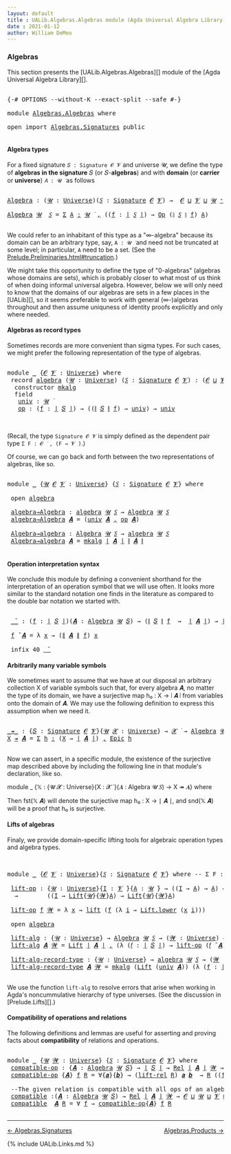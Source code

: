 ```yaml
---
layout: default
title : UALib.Algebras.Algebras module (Agda Universal Algebra Library)
date : 2021-01-12
author: William DeMeo
---
```


### <a id="algebras">Algebras</a>

This section presents the [UALib.Algebras.Algebras][] module of the [Agda Universal Algebra Library][].

<pre class="Agda">

<a id="292" class="Symbol">{-#</a> <a id="296" class="Keyword">OPTIONS</a> <a id="304" class="Pragma">--without-K</a> <a id="316" class="Pragma">--exact-split</a> <a id="330" class="Pragma">--safe</a> <a id="337" class="Symbol">#-}</a>

<a id="342" class="Keyword">module</a> <a id="349" href="Algebras.Algebras.html" class="Module">Algebras.Algebras</a> <a id="367" class="Keyword">where</a>

<a id="374" class="Keyword">open</a> <a id="379" class="Keyword">import</a> <a id="386" href="Algebras.Signatures.html" class="Module">Algebras.Signatures</a> <a id="406" class="Keyword">public</a>

</pre>


#### <a id="algebra-types">Algebra types</a>

For a fixed signature `𝑆 : Signature 𝓞 𝓥` and universe 𝓤, we define the type of **algebras in the signature** 𝑆 (or 𝑆-**algebras**) and with **domain** (or **carrier** or **universe**) `𝐴 : 𝓤 ̇` as follows

<pre class="Agda">

<a id="Algebra"></a><a id="694" href="Algebras.Algebras.html#694" class="Function">Algebra</a> <a id="702" class="Symbol">:</a> <a id="704" class="Symbol">(</a><a id="705" href="Algebras.Algebras.html#705" class="Bound">𝓤</a> <a id="707" class="Symbol">:</a> <a id="709" href="Agda.Primitive.html#423" class="Postulate">Universe</a><a id="717" class="Symbol">)(</a><a id="719" href="Algebras.Algebras.html#719" class="Bound">𝑆</a> <a id="721" class="Symbol">:</a> <a id="723" href="Algebras.Signatures.html#1299" class="Function">Signature</a> <a id="733" href="Prelude.Preliminaries.html#5600" class="Generalizable">𝓞</a> <a id="735" href="Universes.html#262" class="Generalizable">𝓥</a><a id="736" class="Symbol">)</a> <a id="738" class="Symbol">→</a>  <a id="741" href="Prelude.Preliminaries.html#5600" class="Generalizable">𝓞</a> <a id="743" href="Agda.Primitive.html#636" class="Primitive Operator">⊔</a> <a id="745" href="Universes.html#262" class="Generalizable">𝓥</a> <a id="747" href="Agda.Primitive.html#636" class="Primitive Operator">⊔</a> <a id="749" href="Algebras.Algebras.html#705" class="Bound">𝓤</a> <a id="751" href="Agda.Primitive.html#606" class="Primitive Operator">⁺</a> <a id="753" href="Universes.html#403" class="Function Operator">̇</a>

<a id="756" href="Algebras.Algebras.html#694" class="Function">Algebra</a> <a id="764" href="Algebras.Algebras.html#764" class="Bound">𝓤</a>  <a id="767" href="Algebras.Algebras.html#767" class="Bound">𝑆</a> <a id="769" class="Symbol">=</a> <a id="771" href="MGS-MLTT.html#3074" class="Function">Σ</a> <a id="773" href="Algebras.Algebras.html#773" class="Bound">A</a> <a id="775" href="MGS-MLTT.html#3074" class="Function">꞉</a> <a id="777" href="Algebras.Algebras.html#764" class="Bound">𝓤</a> <a id="779" href="Universes.html#403" class="Function Operator">̇</a> <a id="781" href="MGS-MLTT.html#3074" class="Function">,</a> <a id="783" class="Symbol">((</a><a id="785" href="Algebras.Algebras.html#785" class="Bound">f</a> <a id="787" class="Symbol">:</a> <a id="789" href="Prelude.Preliminaries.html#13569" class="Function Operator">∣</a> <a id="791" href="Algebras.Algebras.html#767" class="Bound">𝑆</a> <a id="793" href="Prelude.Preliminaries.html#13569" class="Function Operator">∣</a><a id="794" class="Symbol">)</a> <a id="796" class="Symbol">→</a> <a id="798" href="Algebras.Signatures.html#701" class="Function">Op</a> <a id="801" class="Symbol">(</a><a id="802" href="Prelude.Preliminaries.html#13647" class="Function Operator">∥</a> <a id="804" href="Algebras.Algebras.html#767" class="Bound">𝑆</a> <a id="806" href="Prelude.Preliminaries.html#13647" class="Function Operator">∥</a> <a id="808" href="Algebras.Algebras.html#785" class="Bound">f</a><a id="809" class="Symbol">)</a> <a id="811" href="Algebras.Algebras.html#773" class="Bound">A</a><a id="812" class="Symbol">)</a>

</pre>

We could refer to an inhabitant of this type as a "∞-algebra" because its domain can be an arbitrary type, say, `A : 𝓤 ̇` and need not be truncated at some level; in particular, `A` need to be a set. (See the [Prelude.Preliminaries.html#truncation](UALib.Prelude.Preliminaries.html#truncation).)

We might take this opportunity to define the type of "0-algebras" (algebras whose domains are sets), which is probably closer to what most of us think of when doing informal universal algebra.  However, below we will only need to know that the domains of our algebras are sets in a few places in the [UALib][], so it seems preferable to work with general (∞-)algebras throughout and then assume uniquness of identity proofs explicitly and only where needed.



#### <a id="algebras-as-record-types">Algebras as record types</a>

Sometimes records are more convenient than sigma types. For such cases, we might prefer the following representation of the type of algebras.

<pre class="Agda">

<a id="1810" class="Keyword">module</a> <a id="1817" href="Algebras.Algebras.html#1817" class="Module">_</a> <a id="1819" class="Symbol">{</a><a id="1820" href="Algebras.Algebras.html#1820" class="Bound">𝓞</a> <a id="1822" href="Algebras.Algebras.html#1822" class="Bound">𝓥</a> <a id="1824" class="Symbol">:</a> <a id="1826" href="Agda.Primitive.html#423" class="Postulate">Universe</a><a id="1834" class="Symbol">}</a> <a id="1836" class="Keyword">where</a>
 <a id="1843" class="Keyword">record</a> <a id="1850" href="Algebras.Algebras.html#1850" class="Record">algebra</a> <a id="1858" class="Symbol">(</a><a id="1859" href="Algebras.Algebras.html#1859" class="Bound">𝓤</a> <a id="1861" class="Symbol">:</a> <a id="1863" href="Agda.Primitive.html#423" class="Postulate">Universe</a><a id="1871" class="Symbol">)</a> <a id="1873" class="Symbol">(</a><a id="1874" href="Algebras.Algebras.html#1874" class="Bound">𝑆</a> <a id="1876" class="Symbol">:</a> <a id="1878" href="Algebras.Signatures.html#1299" class="Function">Signature</a> <a id="1888" href="Algebras.Algebras.html#1820" class="Bound">𝓞</a> <a id="1890" href="Algebras.Algebras.html#1822" class="Bound">𝓥</a><a id="1891" class="Symbol">)</a> <a id="1893" class="Symbol">:</a> <a id="1895" class="Symbol">(</a><a id="1896" href="Algebras.Algebras.html#1820" class="Bound">𝓞</a> <a id="1898" href="Agda.Primitive.html#636" class="Primitive Operator">⊔</a> <a id="1900" href="Algebras.Algebras.html#1822" class="Bound">𝓥</a> <a id="1902" href="Agda.Primitive.html#636" class="Primitive Operator">⊔</a> <a id="1904" href="Algebras.Algebras.html#1859" class="Bound">𝓤</a><a id="1905" class="Symbol">)</a> <a id="1907" href="Agda.Primitive.html#606" class="Primitive Operator">⁺</a> <a id="1909" href="Universes.html#403" class="Function Operator">̇</a> <a id="1911" class="Keyword">where</a>
  <a id="1919" class="Keyword">constructor</a> <a id="1931" href="Algebras.Algebras.html#1931" class="InductiveConstructor">mkalg</a>
  <a id="1939" class="Keyword">field</a>
   <a id="1948" href="Algebras.Algebras.html#1948" class="Field">univ</a> <a id="1953" class="Symbol">:</a> <a id="1955" href="Algebras.Algebras.html#1859" class="Bound">𝓤</a> <a id="1957" href="Universes.html#403" class="Function Operator">̇</a>
   <a id="1962" href="Algebras.Algebras.html#1962" class="Field">op</a> <a id="1965" class="Symbol">:</a> <a id="1967" class="Symbol">(</a><a id="1968" href="Algebras.Algebras.html#1968" class="Bound">f</a> <a id="1970" class="Symbol">:</a> <a id="1972" href="Prelude.Preliminaries.html#13569" class="Function Operator">∣</a> <a id="1974" href="Algebras.Algebras.html#1874" class="Bound">𝑆</a> <a id="1976" href="Prelude.Preliminaries.html#13569" class="Function Operator">∣</a><a id="1977" class="Symbol">)</a> <a id="1979" class="Symbol">→</a> <a id="1981" class="Symbol">((</a><a id="1983" href="Prelude.Preliminaries.html#13647" class="Function Operator">∥</a> <a id="1985" href="Algebras.Algebras.html#1874" class="Bound">𝑆</a> <a id="1987" href="Prelude.Preliminaries.html#13647" class="Function Operator">∥</a> <a id="1989" href="Algebras.Algebras.html#1968" class="Bound">f</a><a id="1990" class="Symbol">)</a> <a id="1992" class="Symbol">→</a> <a id="1994" href="Algebras.Algebras.html#1948" class="Field">univ</a><a id="1998" class="Symbol">)</a> <a id="2000" class="Symbol">→</a> <a id="2002" href="Algebras.Algebras.html#1948" class="Field">univ</a>


</pre>

(Recall, the type `Signature 𝓞 𝓥` is simply defined as the dependent pair type `Σ F ꞉ 𝓞 ̇ , (F → 𝓥 ̇)`.)

Of course, we can go back and forth between the two representations of algebras, like so.

<pre class="Agda">

<a id="2232" class="Keyword">module</a> <a id="2239" href="Algebras.Algebras.html#2239" class="Module">_</a> <a id="2241" class="Symbol">{</a><a id="2242" href="Algebras.Algebras.html#2242" class="Bound">𝓤</a> <a id="2244" href="Algebras.Algebras.html#2244" class="Bound">𝓞</a> <a id="2246" href="Algebras.Algebras.html#2246" class="Bound">𝓥</a> <a id="2248" class="Symbol">:</a> <a id="2250" href="Agda.Primitive.html#423" class="Postulate">Universe</a><a id="2258" class="Symbol">}</a> <a id="2260" class="Symbol">{</a><a id="2261" href="Algebras.Algebras.html#2261" class="Bound">𝑆</a> <a id="2263" class="Symbol">:</a> <a id="2265" href="Algebras.Signatures.html#1299" class="Function">Signature</a> <a id="2275" href="Algebras.Algebras.html#2244" class="Bound">𝓞</a> <a id="2277" href="Algebras.Algebras.html#2246" class="Bound">𝓥</a><a id="2278" class="Symbol">}</a> <a id="2280" class="Keyword">where</a>

 <a id="2288" class="Keyword">open</a> <a id="2293" href="Algebras.Algebras.html#1850" class="Module">algebra</a>

 <a id="2303" href="Algebras.Algebras.html#2303" class="Function">algebra→Algebra</a> <a id="2319" class="Symbol">:</a> <a id="2321" href="Algebras.Algebras.html#1850" class="Record">algebra</a> <a id="2329" href="Algebras.Algebras.html#2242" class="Bound">𝓤</a> <a id="2331" href="Algebras.Algebras.html#2261" class="Bound">𝑆</a> <a id="2333" class="Symbol">→</a> <a id="2335" href="Algebras.Algebras.html#694" class="Function">Algebra</a> <a id="2343" href="Algebras.Algebras.html#2242" class="Bound">𝓤</a> <a id="2345" href="Algebras.Algebras.html#2261" class="Bound">𝑆</a>
 <a id="2348" href="Algebras.Algebras.html#2303" class="Function">algebra→Algebra</a> <a id="2364" href="Algebras.Algebras.html#2364" class="Bound">𝑨</a> <a id="2366" class="Symbol">=</a> <a id="2368" class="Symbol">(</a><a id="2369" href="Algebras.Algebras.html#1948" class="Field">univ</a> <a id="2374" href="Algebras.Algebras.html#2364" class="Bound">𝑨</a> <a id="2376" href="Prelude.Equality.html#463" class="InductiveConstructor Operator">,</a> <a id="2378" href="Algebras.Algebras.html#1962" class="Field">op</a> <a id="2381" href="Algebras.Algebras.html#2364" class="Bound">𝑨</a><a id="2382" class="Symbol">)</a>

 <a id="2386" href="Algebras.Algebras.html#2386" class="Function">Algebra→algebra</a> <a id="2402" class="Symbol">:</a> <a id="2404" href="Algebras.Algebras.html#694" class="Function">Algebra</a> <a id="2412" href="Algebras.Algebras.html#2242" class="Bound">𝓤</a> <a id="2414" href="Algebras.Algebras.html#2261" class="Bound">𝑆</a> <a id="2416" class="Symbol">→</a> <a id="2418" href="Algebras.Algebras.html#1850" class="Record">algebra</a> <a id="2426" href="Algebras.Algebras.html#2242" class="Bound">𝓤</a> <a id="2428" href="Algebras.Algebras.html#2261" class="Bound">𝑆</a>
 <a id="2431" href="Algebras.Algebras.html#2386" class="Function">Algebra→algebra</a> <a id="2447" href="Algebras.Algebras.html#2447" class="Bound">𝑨</a> <a id="2449" class="Symbol">=</a> <a id="2451" href="Algebras.Algebras.html#1931" class="InductiveConstructor">mkalg</a> <a id="2457" href="Prelude.Preliminaries.html#13569" class="Function Operator">∣</a> <a id="2459" href="Algebras.Algebras.html#2447" class="Bound">𝑨</a> <a id="2461" href="Prelude.Preliminaries.html#13569" class="Function Operator">∣</a> <a id="2463" href="Prelude.Preliminaries.html#13647" class="Function Operator">∥</a> <a id="2465" href="Algebras.Algebras.html#2447" class="Bound">𝑨</a> <a id="2467" href="Prelude.Preliminaries.html#13647" class="Function Operator">∥</a>

</pre>




#### <a id="operation-interpretation-syntax">Operation interpretation syntax</a>

We conclude this module by defining a convenient shorthand for the interpretation of an operation symbol that we will use often.  It looks more similar to the standard notation one finds in the literature as compared to the double bar notation we started with.

<pre class="Agda">

 <a id="2844" href="Algebras.Algebras.html#2844" class="Function Operator">_̂_</a> <a id="2848" class="Symbol">:</a> <a id="2850" class="Symbol">(</a><a id="2851" href="Algebras.Algebras.html#2851" class="Bound">f</a> <a id="2853" class="Symbol">:</a> <a id="2855" href="Prelude.Preliminaries.html#13569" class="Function Operator">∣</a> <a id="2857" href="Algebras.Algebras.html#2261" class="Bound">𝑆</a> <a id="2859" href="Prelude.Preliminaries.html#13569" class="Function Operator">∣</a><a id="2860" class="Symbol">)(</a><a id="2862" href="Algebras.Algebras.html#2862" class="Bound">𝑨</a> <a id="2864" class="Symbol">:</a> <a id="2866" href="Algebras.Algebras.html#694" class="Function">Algebra</a> <a id="2874" href="Algebras.Algebras.html#2242" class="Bound">𝓤</a> <a id="2876" href="Algebras.Algebras.html#2261" class="Bound">𝑆</a><a id="2877" class="Symbol">)</a> <a id="2879" class="Symbol">→</a> <a id="2881" class="Symbol">(</a><a id="2882" href="Prelude.Preliminaries.html#13647" class="Function Operator">∥</a> <a id="2884" href="Algebras.Algebras.html#2261" class="Bound">𝑆</a> <a id="2886" href="Prelude.Preliminaries.html#13647" class="Function Operator">∥</a> <a id="2888" href="Algebras.Algebras.html#2851" class="Bound">f</a>  <a id="2891" class="Symbol">→</a>  <a id="2894" href="Prelude.Preliminaries.html#13569" class="Function Operator">∣</a> <a id="2896" href="Algebras.Algebras.html#2862" class="Bound">𝑨</a> <a id="2898" href="Prelude.Preliminaries.html#13569" class="Function Operator">∣</a><a id="2899" class="Symbol">)</a> <a id="2901" class="Symbol">→</a> <a id="2903" href="Prelude.Preliminaries.html#13569" class="Function Operator">∣</a> <a id="2905" href="Algebras.Algebras.html#2862" class="Bound">𝑨</a> <a id="2907" href="Prelude.Preliminaries.html#13569" class="Function Operator">∣</a>

 <a id="2911" href="Algebras.Algebras.html#2911" class="Bound">f</a> <a id="2913" href="Algebras.Algebras.html#2844" class="Function Operator">̂</a> <a id="2915" href="Algebras.Algebras.html#2915" class="Bound">𝑨</a> <a id="2917" class="Symbol">=</a> <a id="2919" class="Symbol">λ</a> <a id="2921" href="Algebras.Algebras.html#2921" class="Bound">x</a> <a id="2923" class="Symbol">→</a> <a id="2925" class="Symbol">(</a><a id="2926" href="Prelude.Preliminaries.html#13647" class="Function Operator">∥</a> <a id="2928" href="Algebras.Algebras.html#2915" class="Bound">𝑨</a> <a id="2930" href="Prelude.Preliminaries.html#13647" class="Function Operator">∥</a> <a id="2932" href="Algebras.Algebras.html#2911" class="Bound">f</a><a id="2933" class="Symbol">)</a> <a id="2935" href="Algebras.Algebras.html#2921" class="Bound">x</a>

 <a id="2939" class="Keyword">infix</a> <a id="2945" class="Number">40</a> <a id="2948" href="Algebras.Algebras.html#2844" class="Function Operator">_̂_</a>
</pre>




#### <a id="arbitrarily-many-variable-symbols">Arbitrarily many variable symbols</a>

We sometimes want to assume that we have at our disposal an arbitrary collection X of variable symbols such that, for every algebra 𝑨, no matter the type of its domain, we have a surjective map h₀ : X → ∣ 𝑨 ∣ from variables onto the domain of 𝑨.  We may use the following definition to express this assumption when we need it.

<pre class="Agda">

<a id="_↠_"></a><a id="3395" href="Algebras.Algebras.html#3395" class="Function Operator">_↠_</a> <a id="3399" class="Symbol">:</a> <a id="3401" class="Symbol">{</a><a id="3402" href="Algebras.Algebras.html#3402" class="Bound">𝑆</a> <a id="3404" class="Symbol">:</a> <a id="3406" href="Algebras.Signatures.html#1299" class="Function">Signature</a> <a id="3416" href="Prelude.Preliminaries.html#5600" class="Generalizable">𝓞</a> <a id="3418" href="Universes.html#262" class="Generalizable">𝓥</a><a id="3419" class="Symbol">}{</a><a id="3421" href="Algebras.Algebras.html#3421" class="Bound">𝓤</a> <a id="3423" href="Algebras.Algebras.html#3423" class="Bound">𝓧</a> <a id="3425" class="Symbol">:</a> <a id="3427" href="Agda.Primitive.html#423" class="Postulate">Universe</a><a id="3435" class="Symbol">}</a> <a id="3437" class="Symbol">→</a> <a id="3439" href="Algebras.Algebras.html#3423" class="Bound">𝓧</a> <a id="3441" href="Universes.html#403" class="Function Operator">̇</a> <a id="3443" class="Symbol">→</a> <a id="3445" href="Algebras.Algebras.html#694" class="Function">Algebra</a> <a id="3453" href="Algebras.Algebras.html#3421" class="Bound">𝓤</a> <a id="3455" href="Algebras.Algebras.html#3402" class="Bound">𝑆</a> <a id="3457" class="Symbol">→</a> <a id="3459" href="Algebras.Algebras.html#3423" class="Bound">𝓧</a> <a id="3461" href="Agda.Primitive.html#636" class="Primitive Operator">⊔</a> <a id="3463" href="Algebras.Algebras.html#3421" class="Bound">𝓤</a> <a id="3465" href="Universes.html#403" class="Function Operator">̇</a>
<a id="3467" href="Algebras.Algebras.html#3467" class="Bound">X</a> <a id="3469" href="Algebras.Algebras.html#3395" class="Function Operator">↠</a> <a id="3471" href="Algebras.Algebras.html#3471" class="Bound">𝑨</a> <a id="3473" class="Symbol">=</a> <a id="3475" href="MGS-MLTT.html#3074" class="Function">Σ</a> <a id="3477" href="Algebras.Algebras.html#3477" class="Bound">h</a> <a id="3479" href="MGS-MLTT.html#3074" class="Function">꞉</a> <a id="3481" class="Symbol">(</a><a id="3482" href="Algebras.Algebras.html#3467" class="Bound">X</a> <a id="3484" class="Symbol">→</a> <a id="3486" href="Prelude.Preliminaries.html#13569" class="Function Operator">∣</a> <a id="3488" href="Algebras.Algebras.html#3471" class="Bound">𝑨</a> <a id="3490" href="Prelude.Preliminaries.html#13569" class="Function Operator">∣</a><a id="3491" class="Symbol">)</a> <a id="3493" href="MGS-MLTT.html#3074" class="Function">,</a> <a id="3495" href="Prelude.Inverses.html#2632" class="Function">Epic</a> <a id="3500" href="Algebras.Algebras.html#3477" class="Bound">h</a>

</pre>

Now we can assert, in a specific module, the existence of the surjective map described above by including the following line in that module's declaration, like so.

module _ {𝕏 : {𝓤 𝓧 : Universe}{X : 𝓧 ̇ }(𝑨 : Algebra 𝓤 𝑆) → X ↠ 𝑨} where

Then fst(𝕏 𝑨) will denote the surjective map h₀ : X → ∣ 𝑨 ∣, and snd(𝕏 𝑨) will be a proof that h₀ is surjective.




#### <a id="lifts-of-algebras">Lifts of algebras</a>

Finaly, we provide domain-specific lifting tools for algebraic operation types and algebra types.
<pre class="Agda">


<a id="4038" class="Keyword">module</a> <a id="4045" href="Algebras.Algebras.html#4045" class="Module">_</a> <a id="4047" class="Symbol">{</a><a id="4048" href="Algebras.Algebras.html#4048" class="Bound">𝓞</a> <a id="4050" href="Algebras.Algebras.html#4050" class="Bound">𝓥</a> <a id="4052" class="Symbol">:</a> <a id="4054" href="Agda.Primitive.html#423" class="Postulate">Universe</a><a id="4062" class="Symbol">}{</a><a id="4064" href="Algebras.Algebras.html#4064" class="Bound">𝑆</a> <a id="4066" class="Symbol">:</a> <a id="4068" href="Algebras.Signatures.html#1299" class="Function">Signature</a> <a id="4078" href="Algebras.Algebras.html#4048" class="Bound">𝓞</a> <a id="4080" href="Algebras.Algebras.html#4050" class="Bound">𝓥</a><a id="4081" class="Symbol">}</a> <a id="4083" class="Keyword">where</a> <a id="4089" class="Comment">-- Σ F ꞉ 𝓞 ̇ , ( F → 𝓥 ̇)} where</a>

 <a id="4124" href="Algebras.Algebras.html#4124" class="Function">lift-op</a> <a id="4132" class="Symbol">:</a> <a id="4134" class="Symbol">{</a><a id="4135" href="Algebras.Algebras.html#4135" class="Bound">𝓤</a> <a id="4137" class="Symbol">:</a> <a id="4139" href="Agda.Primitive.html#423" class="Postulate">Universe</a><a id="4147" class="Symbol">}{</a><a id="4149" href="Algebras.Algebras.html#4149" class="Bound">I</a> <a id="4151" class="Symbol">:</a> <a id="4153" href="Algebras.Algebras.html#4050" class="Bound">𝓥</a> <a id="4155" href="Universes.html#403" class="Function Operator">̇</a><a id="4156" class="Symbol">}{</a><a id="4158" href="Algebras.Algebras.html#4158" class="Bound">A</a> <a id="4160" class="Symbol">:</a> <a id="4162" href="Algebras.Algebras.html#4135" class="Bound">𝓤</a> <a id="4164" href="Universes.html#403" class="Function Operator">̇</a><a id="4165" class="Symbol">}</a> <a id="4167" class="Symbol">→</a> <a id="4169" class="Symbol">((</a><a id="4171" href="Algebras.Algebras.html#4149" class="Bound">I</a> <a id="4173" class="Symbol">→</a> <a id="4175" href="Algebras.Algebras.html#4158" class="Bound">A</a><a id="4176" class="Symbol">)</a> <a id="4178" class="Symbol">→</a> <a id="4180" href="Algebras.Algebras.html#4158" class="Bound">A</a><a id="4181" class="Symbol">)</a> <a id="4183" class="Symbol">→</a> <a id="4185" class="Symbol">(</a><a id="4186" href="Algebras.Algebras.html#4186" class="Bound">𝓦</a> <a id="4188" class="Symbol">:</a> <a id="4190" href="Agda.Primitive.html#423" class="Postulate">Universe</a><a id="4198" class="Symbol">)</a>
  <a id="4202" class="Symbol">→</a>        <a id="4211" class="Symbol">((</a><a id="4213" href="Algebras.Algebras.html#4149" class="Bound">I</a> <a id="4215" class="Symbol">→</a> <a id="4217" href="Prelude.Lifts.html#2741" class="Record">Lift</a><a id="4221" class="Symbol">{</a><a id="4222" href="Algebras.Algebras.html#4135" class="Bound">𝓤</a><a id="4223" class="Symbol">}{</a><a id="4225" href="Algebras.Algebras.html#4186" class="Bound">𝓦</a><a id="4226" class="Symbol">}</a><a id="4227" href="Algebras.Algebras.html#4158" class="Bound">A</a><a id="4228" class="Symbol">)</a> <a id="4230" class="Symbol">→</a> <a id="4232" href="Prelude.Lifts.html#2741" class="Record">Lift</a><a id="4236" class="Symbol">{</a><a id="4237" href="Algebras.Algebras.html#4135" class="Bound">𝓤</a><a id="4238" class="Symbol">}{</a><a id="4240" href="Algebras.Algebras.html#4186" class="Bound">𝓦</a><a id="4241" class="Symbol">}</a><a id="4242" href="Algebras.Algebras.html#4158" class="Bound">A</a><a id="4243" class="Symbol">)</a>

 <a id="4247" href="Algebras.Algebras.html#4124" class="Function">lift-op</a> <a id="4255" href="Algebras.Algebras.html#4255" class="Bound">f</a> <a id="4257" href="Algebras.Algebras.html#4257" class="Bound">𝓦</a> <a id="4259" class="Symbol">=</a> <a id="4261" class="Symbol">λ</a> <a id="4263" href="Algebras.Algebras.html#4263" class="Bound">x</a> <a id="4265" class="Symbol">→</a> <a id="4267" href="Prelude.Lifts.html#2803" class="InductiveConstructor">lift</a> <a id="4272" class="Symbol">(</a><a id="4273" href="Algebras.Algebras.html#4255" class="Bound">f</a> <a id="4275" class="Symbol">(λ</a> <a id="4278" href="Algebras.Algebras.html#4278" class="Bound">i</a> <a id="4280" class="Symbol">→</a> <a id="4282" href="Prelude.Lifts.html#2815" class="Field">Lift.lower</a> <a id="4293" class="Symbol">(</a><a id="4294" href="Algebras.Algebras.html#4263" class="Bound">x</a> <a id="4296" href="Algebras.Algebras.html#4278" class="Bound">i</a><a id="4297" class="Symbol">)))</a>

 <a id="4303" class="Keyword">open</a> <a id="4308" href="Algebras.Algebras.html#1850" class="Module">algebra</a>

 <a id="4318" href="Algebras.Algebras.html#4318" class="Function">lift-alg</a> <a id="4327" class="Symbol">:</a> <a id="4329" class="Symbol">{</a><a id="4330" href="Algebras.Algebras.html#4330" class="Bound">𝓤</a> <a id="4332" class="Symbol">:</a> <a id="4334" href="Agda.Primitive.html#423" class="Postulate">Universe</a><a id="4342" class="Symbol">}</a> <a id="4344" class="Symbol">→</a> <a id="4346" href="Algebras.Algebras.html#694" class="Function">Algebra</a> <a id="4354" href="Algebras.Algebras.html#4330" class="Bound">𝓤</a> <a id="4356" href="Algebras.Algebras.html#4064" class="Bound">𝑆</a> <a id="4358" class="Symbol">→</a> <a id="4360" class="Symbol">(</a><a id="4361" href="Algebras.Algebras.html#4361" class="Bound">𝓦</a> <a id="4363" class="Symbol">:</a> <a id="4365" href="Agda.Primitive.html#423" class="Postulate">Universe</a><a id="4373" class="Symbol">)</a> <a id="4375" class="Symbol">→</a> <a id="4377" href="Algebras.Algebras.html#694" class="Function">Algebra</a> <a id="4385" class="Symbol">(</a><a id="4386" href="Algebras.Algebras.html#4330" class="Bound">𝓤</a> <a id="4388" href="Agda.Primitive.html#636" class="Primitive Operator">⊔</a> <a id="4390" href="Algebras.Algebras.html#4361" class="Bound">𝓦</a><a id="4391" class="Symbol">)</a> <a id="4393" href="Algebras.Algebras.html#4064" class="Bound">𝑆</a>
 <a id="4396" href="Algebras.Algebras.html#4318" class="Function">lift-alg</a> <a id="4405" href="Algebras.Algebras.html#4405" class="Bound">𝑨</a> <a id="4407" href="Algebras.Algebras.html#4407" class="Bound">𝓦</a> <a id="4409" class="Symbol">=</a> <a id="4411" href="Prelude.Lifts.html#2741" class="Record">Lift</a> <a id="4416" href="Prelude.Preliminaries.html#13569" class="Function Operator">∣</a> <a id="4418" href="Algebras.Algebras.html#4405" class="Bound">𝑨</a> <a id="4420" href="Prelude.Preliminaries.html#13569" class="Function Operator">∣</a> <a id="4422" href="Prelude.Equality.html#463" class="InductiveConstructor Operator">,</a> <a id="4424" class="Symbol">(λ</a> <a id="4427" class="Symbol">(</a><a id="4428" href="Algebras.Algebras.html#4428" class="Bound">𝑓</a> <a id="4430" class="Symbol">:</a> <a id="4432" href="Prelude.Preliminaries.html#13569" class="Function Operator">∣</a> <a id="4434" href="Algebras.Algebras.html#4064" class="Bound">𝑆</a> <a id="4436" href="Prelude.Preliminaries.html#13569" class="Function Operator">∣</a><a id="4437" class="Symbol">)</a> <a id="4439" class="Symbol">→</a> <a id="4441" href="Algebras.Algebras.html#4124" class="Function">lift-op</a> <a id="4449" class="Symbol">(</a><a id="4450" href="Algebras.Algebras.html#4428" class="Bound">𝑓</a> <a id="4452" href="Algebras.Algebras.html#2844" class="Function Operator">̂</a> <a id="4454" href="Algebras.Algebras.html#4405" class="Bound">𝑨</a><a id="4455" class="Symbol">)</a> <a id="4457" href="Algebras.Algebras.html#4407" class="Bound">𝓦</a><a id="4458" class="Symbol">)</a>

 <a id="4462" href="Algebras.Algebras.html#4462" class="Function">lift-alg-record-type</a> <a id="4483" class="Symbol">:</a> <a id="4485" class="Symbol">{</a><a id="4486" href="Algebras.Algebras.html#4486" class="Bound">𝓤</a> <a id="4488" class="Symbol">:</a> <a id="4490" href="Agda.Primitive.html#423" class="Postulate">Universe</a><a id="4498" class="Symbol">}</a> <a id="4500" class="Symbol">→</a> <a id="4502" href="Algebras.Algebras.html#1850" class="Record">algebra</a> <a id="4510" href="Algebras.Algebras.html#4486" class="Bound">𝓤</a> <a id="4512" href="Algebras.Algebras.html#4064" class="Bound">𝑆</a> <a id="4514" class="Symbol">→</a> <a id="4516" class="Symbol">(</a><a id="4517" href="Algebras.Algebras.html#4517" class="Bound">𝓦</a> <a id="4519" class="Symbol">:</a> <a id="4521" href="Agda.Primitive.html#423" class="Postulate">Universe</a><a id="4529" class="Symbol">)</a> <a id="4531" class="Symbol">→</a> <a id="4533" href="Algebras.Algebras.html#1850" class="Record">algebra</a> <a id="4541" class="Symbol">(</a><a id="4542" href="Algebras.Algebras.html#4486" class="Bound">𝓤</a> <a id="4544" href="Agda.Primitive.html#636" class="Primitive Operator">⊔</a> <a id="4546" href="Algebras.Algebras.html#4517" class="Bound">𝓦</a><a id="4547" class="Symbol">)</a> <a id="4549" href="Algebras.Algebras.html#4064" class="Bound">𝑆</a>
 <a id="4552" href="Algebras.Algebras.html#4462" class="Function">lift-alg-record-type</a> <a id="4573" href="Algebras.Algebras.html#4573" class="Bound">𝑨</a> <a id="4575" href="Algebras.Algebras.html#4575" class="Bound">𝓦</a> <a id="4577" class="Symbol">=</a> <a id="4579" href="Algebras.Algebras.html#1931" class="InductiveConstructor">mkalg</a> <a id="4585" class="Symbol">(</a><a id="4586" href="Prelude.Lifts.html#2741" class="Record">Lift</a> <a id="4591" class="Symbol">(</a><a id="4592" href="Algebras.Algebras.html#1948" class="Field">univ</a> <a id="4597" href="Algebras.Algebras.html#4573" class="Bound">𝑨</a><a id="4598" class="Symbol">))</a> <a id="4601" class="Symbol">(λ</a> <a id="4604" class="Symbol">(</a><a id="4605" href="Algebras.Algebras.html#4605" class="Bound">f</a> <a id="4607" class="Symbol">:</a> <a id="4609" href="Prelude.Preliminaries.html#13569" class="Function Operator">∣</a> <a id="4611" href="Algebras.Algebras.html#4064" class="Bound">𝑆</a> <a id="4613" href="Prelude.Preliminaries.html#13569" class="Function Operator">∣</a><a id="4614" class="Symbol">)</a> <a id="4616" class="Symbol">→</a> <a id="4618" href="Algebras.Algebras.html#4124" class="Function">lift-op</a> <a id="4626" class="Symbol">((</a><a id="4628" href="Algebras.Algebras.html#1962" class="Field">op</a> <a id="4631" href="Algebras.Algebras.html#4573" class="Bound">𝑨</a><a id="4632" class="Symbol">)</a> <a id="4634" href="Algebras.Algebras.html#4605" class="Bound">f</a><a id="4635" class="Symbol">)</a> <a id="4637" href="Algebras.Algebras.html#4575" class="Bound">𝓦</a><a id="4638" class="Symbol">)</a>

</pre>

We use the function `lift-alg` to resolve errors that arise when working in Agda's noncummulative hierarchy of type universes. (See the discussion in [Prelude.Lifts][].)




#### <a id="compatibility-of-operations-and-relations">Compatibility of operations and relations</a>

The following definitions and lemmas are useful for asserting and proving facts about **compatibility** of relations and operations.

<pre class="Agda">

<a id="5077" class="Keyword">module</a> <a id="5084" href="Algebras.Algebras.html#5084" class="Module">_</a> <a id="5086" class="Symbol">{</a><a id="5087" href="Algebras.Algebras.html#5087" class="Bound">𝓤</a> <a id="5089" href="Algebras.Algebras.html#5089" class="Bound">𝓦</a> <a id="5091" class="Symbol">:</a> <a id="5093" href="Agda.Primitive.html#423" class="Postulate">Universe</a><a id="5101" class="Symbol">}</a> <a id="5103" class="Symbol">{</a><a id="5104" href="Algebras.Algebras.html#5104" class="Bound">𝑆</a> <a id="5106" class="Symbol">:</a> <a id="5108" href="Algebras.Signatures.html#1299" class="Function">Signature</a> <a id="5118" href="Prelude.Preliminaries.html#5600" class="Generalizable">𝓞</a> <a id="5120" href="Universes.html#262" class="Generalizable">𝓥</a><a id="5121" class="Symbol">}</a> <a id="5123" class="Keyword">where</a>
 <a id="5130" href="Algebras.Algebras.html#5130" class="Function">compatible-op</a> <a id="5144" class="Symbol">:</a> <a id="5146" class="Symbol">{</a><a id="5147" href="Algebras.Algebras.html#5147" class="Bound">𝑨</a> <a id="5149" class="Symbol">:</a> <a id="5151" href="Algebras.Algebras.html#694" class="Function">Algebra</a> <a id="5159" href="Algebras.Algebras.html#5087" class="Bound">𝓤</a> <a id="5161" href="Algebras.Algebras.html#5104" class="Bound">𝑆</a><a id="5162" class="Symbol">}</a> <a id="5164" class="Symbol">→</a> <a id="5166" href="Prelude.Preliminaries.html#13569" class="Function Operator">∣</a> <a id="5168" href="Algebras.Algebras.html#5104" class="Bound">𝑆</a> <a id="5170" href="Prelude.Preliminaries.html#13569" class="Function Operator">∣</a> <a id="5172" class="Symbol">→</a> <a id="5174" href="Relations.Binary.html#1464" class="Function">Rel</a> <a id="5178" href="Prelude.Preliminaries.html#13569" class="Function Operator">∣</a> <a id="5180" href="Algebras.Algebras.html#5147" class="Bound">𝑨</a> <a id="5182" href="Prelude.Preliminaries.html#13569" class="Function Operator">∣</a> <a id="5184" href="Algebras.Algebras.html#5089" class="Bound">𝓦</a> <a id="5186" class="Symbol">→</a> <a id="5188" href="Algebras.Algebras.html#5087" class="Bound">𝓤</a> <a id="5190" href="Agda.Primitive.html#636" class="Primitive Operator">⊔</a> <a id="5192" href="Algebras.Algebras.html#5120" class="Bound">𝓥</a> <a id="5194" href="Agda.Primitive.html#636" class="Primitive Operator">⊔</a> <a id="5196" href="Algebras.Algebras.html#5089" class="Bound">𝓦</a> <a id="5198" href="Universes.html#403" class="Function Operator">̇</a>
 <a id="5201" href="Algebras.Algebras.html#5130" class="Function">compatible-op</a> <a id="5215" class="Symbol">{</a><a id="5216" href="Algebras.Algebras.html#5216" class="Bound">𝑨</a><a id="5217" class="Symbol">}</a> <a id="5219" href="Algebras.Algebras.html#5219" class="Bound">f</a> <a id="5221" href="Algebras.Algebras.html#5221" class="Bound">R</a> <a id="5223" class="Symbol">=</a> <a id="5225" class="Symbol">∀{</a><a id="5227" href="Algebras.Algebras.html#5227" class="Bound">𝒂</a><a id="5228" class="Symbol">}{</a><a id="5230" href="Algebras.Algebras.html#5230" class="Bound">𝒃</a><a id="5231" class="Symbol">}</a> <a id="5233" class="Symbol">→</a> <a id="5235" class="Symbol">(</a><a id="5236" href="Relations.Quotients.html#5293" class="Function">lift-rel</a> <a id="5245" href="Algebras.Algebras.html#5221" class="Bound">R</a><a id="5246" class="Symbol">)</a> <a id="5248" href="Algebras.Algebras.html#5227" class="Bound">𝒂</a> <a id="5250" href="Algebras.Algebras.html#5230" class="Bound">𝒃</a>  <a id="5253" class="Symbol">→</a> <a id="5255" href="Algebras.Algebras.html#5221" class="Bound">R</a> <a id="5257" class="Symbol">((</a><a id="5259" href="Algebras.Algebras.html#5219" class="Bound">f</a> <a id="5261" href="Algebras.Algebras.html#2844" class="Function Operator">̂</a> <a id="5263" href="Algebras.Algebras.html#5216" class="Bound">𝑨</a><a id="5264" class="Symbol">)</a> <a id="5266" href="Algebras.Algebras.html#5227" class="Bound">𝒂</a><a id="5267" class="Symbol">)</a> <a id="5269" class="Symbol">((</a><a id="5271" href="Algebras.Algebras.html#5219" class="Bound">f</a> <a id="5273" href="Algebras.Algebras.html#2844" class="Function Operator">̂</a> <a id="5275" href="Algebras.Algebras.html#5216" class="Bound">𝑨</a><a id="5276" class="Symbol">)</a> <a id="5278" href="Algebras.Algebras.html#5230" class="Bound">𝒃</a><a id="5279" class="Symbol">)</a>

 <a id="5283" class="Comment">--The given relation is compatible with all ops of an algebra.</a>
 <a id="5347" href="Algebras.Algebras.html#5347" class="Function">compatible</a> <a id="5358" class="Symbol">:(</a><a id="5360" href="Algebras.Algebras.html#5360" class="Bound">𝑨</a> <a id="5362" class="Symbol">:</a> <a id="5364" href="Algebras.Algebras.html#694" class="Function">Algebra</a> <a id="5372" href="Algebras.Algebras.html#5087" class="Bound">𝓤</a> <a id="5374" href="Algebras.Algebras.html#5104" class="Bound">𝑆</a><a id="5375" class="Symbol">)</a> <a id="5377" class="Symbol">→</a> <a id="5379" href="Relations.Binary.html#1464" class="Function">Rel</a> <a id="5383" href="Prelude.Preliminaries.html#13569" class="Function Operator">∣</a> <a id="5385" href="Algebras.Algebras.html#5360" class="Bound">𝑨</a> <a id="5387" href="Prelude.Preliminaries.html#13569" class="Function Operator">∣</a> <a id="5389" href="Algebras.Algebras.html#5089" class="Bound">𝓦</a> <a id="5391" class="Symbol">→</a> <a id="5393" href="Algebras.Algebras.html#5118" class="Bound">𝓞</a> <a id="5395" href="Agda.Primitive.html#636" class="Primitive Operator">⊔</a> <a id="5397" href="Algebras.Algebras.html#5087" class="Bound">𝓤</a> <a id="5399" href="Agda.Primitive.html#636" class="Primitive Operator">⊔</a> <a id="5401" href="Algebras.Algebras.html#5120" class="Bound">𝓥</a> <a id="5403" href="Agda.Primitive.html#636" class="Primitive Operator">⊔</a> <a id="5405" href="Algebras.Algebras.html#5089" class="Bound">𝓦</a> <a id="5407" href="Universes.html#403" class="Function Operator">̇</a>
 <a id="5410" href="Algebras.Algebras.html#5347" class="Function">compatible</a>  <a id="5422" href="Algebras.Algebras.html#5422" class="Bound">𝑨</a> <a id="5424" href="Algebras.Algebras.html#5424" class="Bound">R</a> <a id="5426" class="Symbol">=</a> <a id="5428" class="Symbol">∀</a> <a id="5430" href="Algebras.Algebras.html#5430" class="Bound">f</a> <a id="5432" class="Symbol">→</a> <a id="5434" href="Algebras.Algebras.html#5130" class="Function">compatible-op</a><a id="5447" class="Symbol">{</a><a id="5448" href="Algebras.Algebras.html#5422" class="Bound">𝑨</a><a id="5449" class="Symbol">}</a> <a id="5451" href="Algebras.Algebras.html#5430" class="Bound">f</a> <a id="5453" href="Algebras.Algebras.html#5424" class="Bound">R</a>

</pre>


--------------------------------------

[← Algebras.Signatures](Algebras.Signatures.html)
<span style="float:right;">[Algebras.Products →](Algebras.Products.html)</span>


{% include UALib.Links.md %}
